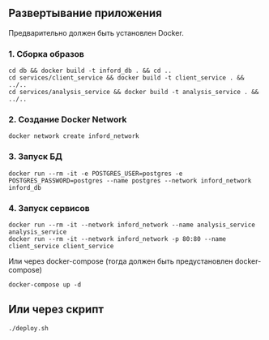 ## Развертывание приложения
Предварительно должен быть установлен Docker. 

### 1. Сборка образов
```shell
cd db && docker build -t inford_db . && cd ..
cd services/client_service && docker build -t client_service . && ../..
cd services/analysis_service && docker build -t analysis_service . && ../..
```

### 2. Создание Docker Network
```shell
docker network create inford_network
```

### 3. Запуск БД
```shell
docker run --rm -it -e POSTGRES_USER=postgres -e POSTGRES_PASSWORD=postgres --name postgres --network inford_network inford_db
```

### 4. Запуск сервисов
```shell
docker run --rm -it --network inford_network --name analysis_service analysis_service
docker run --rm -it --network inford_network -p 80:80 --name client_service client_service
```

Или через docker-compose (тогда должен быть предустановлен docker-compose)
```shell
docker-compose up -d
```

## Или через скрипт
```shell
./deploy.sh
```


